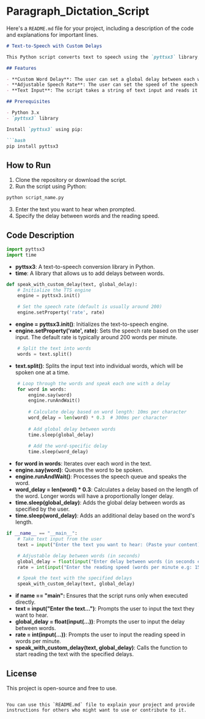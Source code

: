 # Paragraph_Dictation_Script

Here's a `README.md` file for your project, including a description of the code and explanations for important lines.

```markdown
# Text-to-Speech with Custom Delays

This Python script converts text to speech using the `pyttsx3` library, allowing users to specify a delay between words and adjust the speech rate. The script is particularly useful for dictation or practicing typing, as it provides ample time between words based on their length.

## Features

- **Custom Word Delay**: The user can set a global delay between each word. Additionally, the script calculates an extra delay based on the length of each word to provide more time for longer words.
- **Adjustable Speech Rate**: The user can set the speed of the speech in words per minute.
- **Text Input**: The script takes a string of text input and reads it aloud with the specified delays.

## Prerequisites

- Python 3.x
- `pyttsx3` library

Install `pyttsx3` using pip:

```bash
pip install pyttsx3
```

## How to Run

1. Clone the repository or download the script.
2. Run the script using Python:

```bash
python script_name.py
```

3. Enter the text you want to hear when prompted.
4. Specify the delay between words and the reading speed.

## Code Description

```python
import pyttsx3
import time
```

- **pyttsx3**: A text-to-speech conversion library in Python.
- **time**: A library that allows us to add delays between words.

```python
def speak_with_custom_delay(text, global_delay):
    # Initialize the TTS engine
    engine = pyttsx3.init()

    # Set the speech rate (default is usually around 200)
    engine.setProperty('rate', rate)
```

- **engine = pyttsx3.init()**: Initializes the text-to-speech engine.
- **engine.setProperty('rate', rate)**: Sets the speech rate based on the user input. The default rate is typically around 200 words per minute.

```python
    # Split the text into words
    words = text.split()
```

- **text.split()**: Splits the input text into individual words, which will be spoken one at a time.

```python
    # Loop through the words and speak each one with a delay
    for word in words:
        engine.say(word)
        engine.runAndWait()
        
        # Calculate delay based on word length: 10ms per character
        word_delay = len(word) * 0.3  # 300ms per character
        
        # Add global delay between words
        time.sleep(global_delay)
        
        # Add the word-specific delay
        time.sleep(word_delay)
```

- **for word in words**: Iterates over each word in the text.
- **engine.say(word)**: Queues the word to be spoken.
- **engine.runAndWait()**: Processes the speech queue and speaks the word.
- **word_delay = len(word) * 0.3**: Calculates a delay based on the length of the word. Longer words will have a proportionally longer delay.
- **time.sleep(global_delay)**: Adds the global delay between words as specified by the user.
- **time.sleep(word_delay)**: Adds an additional delay based on the word's length.

```python
if __name__ == "__main__":
    # Take text input from the user
    text = input("Enter the text you want to hear: (Paste your content) ")

    # Adjustable delay between words (in seconds)
    global_delay = float(input("Enter delay between words (in seconds e.g: 0.5 = 500ms): "))
    rate = int(input("Enter the reading speed (words per minute e.g: 150): "))

    # Speak the text with the specified delays
    speak_with_custom_delay(text, global_delay)
```

- **if __name__ == "__main__":** Ensures that the script runs only when executed directly.
- **text = input("Enter the text...")**: Prompts the user to input the text they want to hear.
- **global_delay = float(input(...))**: Prompts the user to input the delay between words.
- **rate = int(input(...))**: Prompts the user to input the reading speed in words per minute.
- **speak_with_custom_delay(text, global_delay)**: Calls the function to start reading the text with the specified delays.

## License

This project is open-source and free to use.
```

You can use this `README.md` file to explain your project and provide instructions for others who might want to use or contribute to it.